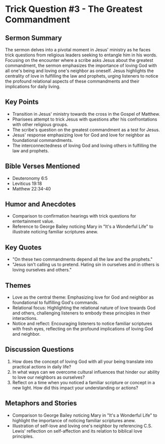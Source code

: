 
# Trick Question #3 - The Greatest Commandment

## **Sermon Summary**

The sermon delves into a pivotal moment in Jesus' ministry as he faces trick questions from religious leaders seeking to entangle him in his words. Focusing on the encounter where a scribe asks Jesus about the greatest commandment, the sermon emphasizes the importance of loving God with all one's being and loving one's neighbor as oneself. Jesus highlights the centrality of love in fulfilling the law and prophets, urging listeners to notice the profound relational aspects of these commandments and their implications for daily living.

## **Key Points**

- Transition in Jesus' ministry towards the cross in the Gospel of Matthew.
- Pharisees attempt to trick Jesus with questions after his confrontations with other religious groups.
- The scribe's question on the greatest commandment as a test for Jesus.
- Jesus' response emphasizing love for God and love for neighbor as foundational commandments.
- The interconnectedness of loving God and loving others in fulfilling the law and prophets.

## **Bible Verses Mentioned**

- Deuteronomy 6:5
- Leviticus 19:18
- Matthew 22:34-40

## **Humor and Anecdotes**

- Comparison to confirmation hearings with trick questions for entertainment value.
- Reference to George Bailey noticing Mary in "It's a Wonderful Life" to illustrate noticing familiar scriptures anew.

## **Key Quotes**

- "On these two commandments depend all the law and the prophets."
- "Jesus isn't calling us to pretend. Hating sin in ourselves and in others is loving ourselves and others."

## **Themes**

- Love as the central theme: Emphasizing love for God and neighbor as foundational to fulfilling God's commands.
- Relational focus: Highlighting the relational nature of love towards God and others, challenging listeners to embody these principles in their interactions.
- Notice and reflect: Encouraging listeners to notice familiar scriptures with fresh eyes, reflecting on the profound implications of loving God and neighbor.

## **Discussion Questions**

1. How does the concept of loving God with all your being translate into practical actions in daily life?
2. In what ways can we overcome cultural influences that hinder our ability to love our neighbors as ourselves?
3. Reflect on a time when you noticed a familiar scripture or concept in a new light. How did this impact your understanding or actions?

## **Metaphors and Stories**

- Comparison to George Bailey noticing Mary in "It's a Wonderful Life" to highlight the importance of noticing familiar scriptures anew.
- Illustration of self-love and loving one's neighbor by referencing C.S. Lewis' reflection on self-affection and its relation to biblical love principles.
